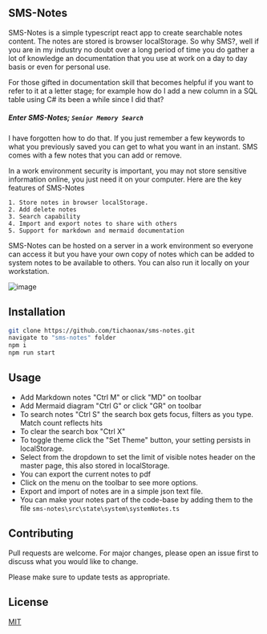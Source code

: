 ## SMS-Notes

SMS-Notes is a simple typescript react app to create searchable notes content. The notes are stored is browser localStorage. So why SMS?, well if you are in my industry no doubt over a long period of time you do gather a lot of knowledge an documentation that you use at work on a day to day basis or even for personal use. 

For those gifted in documentation skill that becomes helpful if you want to refer to it at a letter stage; for example how do I add a new column in a SQL table using C# its been a while since I did that?


##### Enter SMS-Notes; ```Senior Memory Search```
I have forgotten how to do that. If you just remember a few keywords to what you previously saved you can get to what you want in an instant. SMS comes with a few notes that you can add or remove.

In a work environment security is important, you may not store sensitive information online, you just need it on your computer. Here are the key features of SMS-Notes

```
1. Store notes in browser localStorage.
2. Add delete notes
3. Search capability
4. Import and export notes to share with others
5. Support for markdown and mermaid documentation
```
SMS-Notes can be hosted on a server in a work environment so everyone can access it but you have your own copy of notes which can be added to system notes to be available to others.
You can also run it locally on your workstation.

![image](https://user-images.githubusercontent.com/1031407/194779900-d0dc5201-f347-4569-bbe6-9a9e3bb36a3c.png)

## Installation

```bash
git clone https://github.com/tichaonax/sms-notes.git
navigate to "sms-notes" folder
npm i
npm run start
```

## Usage


- Add Markdown notes "Ctrl M" or click "MD" on toolbar
- Add Mermaid diagram "Ctrl G" or click "GR" on toolbar
- To search notes "Ctrl S" the search box gets focus, filters as you type. Match count reflects hits
- To clear the search box "Ctrl X"
- To toggle theme click the "Set Theme" button, your setting persists in localStorage.
- Select from the dropdown to set the limit of visible notes header on the master page, this also stored in localStorage.
- You can export the current notes to pdf
- Click on the menu on the toolbar to see more options.
- Export and import of notes are in a simple json text file.
- You can make your notes part of the code-base by adding them to the file ```sms-notes\src\state\system\systemNotes.ts```

## Contributing
Pull requests are welcome. For major changes, please open an issue first to discuss what you would like to change.

Please make sure to update tests as appropriate.

## License
[MIT](https://choosealicense.com/licenses/mit/)
